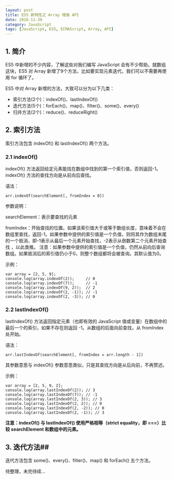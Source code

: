 ```yaml
---
layout: post
title: ES5 新特性之 Array 增强 API
date: 2016-11-30
category: JavaScript
tags: [JavaScript, ES5, ECMAScript, Array, API]
---
```


## 1. 简介 ##

ES5 中新增的不少内容，了解这些对我们编写 JavaScript 会有不少帮助。就数组这块，ES5 对 Array 新增了9个方法，比如要实现元素迭代，我们可以不需要再使用 for 循环了。

ES5 中对 Array 新增的方法，大致可以分为以下几类：

*	索引方法(2个)：indexOf()、lastIndexOf()
*	迭代方法(5个)：forEach()、map()、filter()、some()、every()
*	归并方法(2个)：reduce()、reduceRight()

## 2. 索引方法 ##

索引方法包含 indexOf() 和 lastIndexOf() 两个方法。

### 2.1 indexOf() ###

indexOf() 方法返回给定元素能找在数组中找到的第一个索引值，否则返回-1。indexOf() 方法的查找方向是从前向后查找。

语法：

	arr.indexOf(searchElement[, fromIndex = 0])

参数说明：
	
searchElement：表示要查找的元素

fromIndex：开始查找的位置。如果该索引值大于或等于数组长度，意味着不会在数组里查找，返回-1。如果参数中提供的索引值是一个负值，则将其作为数组末尾的一个抵消，即-1表示从最后一个元素开始查找，-2表示从倒数第二个元素开始查找 ，以此类推。 注意：如果参数中提供的索引值是一个负值，仍然从前向后查询数组。如果抵消后的索引值仍小于0，则整个数组都将会被查询。其默认值为0。

示例：

	var array = [2, 5, 9];
	console.log(array.indexOf(2));     // 0
	console.log(array.indexOf(7));     // -1
	console.log(array.indexOf(9, 2));  // 2
	console.log(array.indexOf(2, -1)); // -1
	console.log(array.indexOf(2, -3)); // 0

### 2.2 lastIndexOf() ###

lastIndexOf() 方法返回指定元素（也即有效的 JavaScript 值或变量）在数组中的最后一个的索引，如果不存在则返回 -1。从数组的后面向前查找，从 fromIndex 处开始。

语法：
	
	arr.lastIndexOf(searchElement[, fromIndex = arr.length - 1])

其参数意思与 indexOf() 参数意思类似，只是其查找方向是从后向前，不再赘述。

示例：

	var array = [2, 5, 9, 2];
	console.log(array.lastIndexOf(2)); // 3
	console.log(array.lastIndexOf(7)); // -1
	console.log(array.lastIndexOf(2, 3)); // 3
	console.log(array.lastIndexOf(2, 2)); // 0
	console.log(array.lastIndexOf(2, -2)); // 0
	console.log(array.lastIndexOf(2, -1)); // 3

**注意：indexOf() 与 lastIndexOf() 使用严格相等（strict equality，即 ===）比较 searchElement 和数组中的元素。**

## 3. 迭代方法## 

迭代方法包含 some()、every()、filter()、map() 和 forEach() 五个方法。

待整理，未完待续...

<!--
some() 方法测试数组中的某些元素是否通过了指定函数的测试。

arr.some(callback[, thisArg])

callback
用来测试每个元素的函数。调用时使用参数 (element, index, array)。
返回true表示保留该元素（通过测试），false则不保留。
thisArg
执行 callback 时使用的 this 值。

callback 被调用时传入三个参数：元素的值，元素的索引，被遍历的数组。

every() 方法测试数组的所有元素是否都通过了指定函数的测试。

arr.every(callback[, thisArg])

filter() 方法使用指定的函数测试所有元素，并创建一个包含所有通过测试的元素的新数组。

var new_arrary = arr.filter(callback[, thisArg])
-->